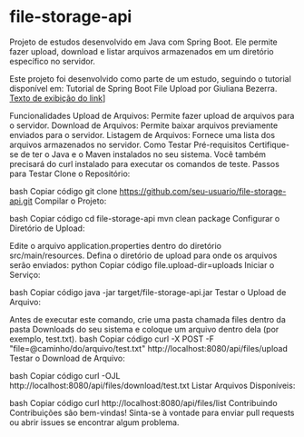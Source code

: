 # file-storage-api
Projeto de estudos desenvolvido em Java com Spring Boot. Ele permite fazer upload, download e listar arquivos armazenados em um diretório específico no servidor.

Este projeto foi desenvolvido como parte de um estudo, seguindo o tutorial disponível em: Tutorial de Spring Boot File Upload por Giuliana Bezerra.
	[Texto de exibição do link]([https://www.youtube.com/watch?v=b6kvS1Wszew&ab_channel=GiulianaBezerra)]

Funcionalidades
Upload de Arquivos: Permite fazer upload de arquivos para o servidor.
Download de Arquivos: Permite baixar arquivos previamente enviados para o servidor.
Listagem de Arquivos: Fornece uma lista dos arquivos armazenados no servidor.
Como Testar
Pré-requisitos
Certifique-se de ter o Java e o Maven instalados no seu sistema.
Você também precisará do curl instalado para executar os comandos de teste.
Passos para Testar
Clone o Repositório:

bash
Copiar código
git clone https://github.com/seu-usuario/file-storage-api.git
Compilar o Projeto:

bash
Copiar código
cd file-storage-api
mvn clean package
Configurar o Diretório de Upload:

Edite o arquivo application.properties dentro do diretório src/main/resources.
Defina o diretório de upload para onde os arquivos serão enviados:
python
Copiar código
file.upload-dir=uploads
Iniciar o Serviço:

bash
Copiar código
java -jar target/file-storage-api.jar
Testar o Upload de Arquivo:

Antes de executar este comando, crie uma pasta chamada files dentro da pasta Downloads do seu sistema e coloque um arquivo dentro dela (por exemplo, test.txt).
bash
Copiar código
curl -X POST -F "file=@caminho/do/arquivo/test.txt" http://localhost:8080/api/files/upload
Testar o Download de Arquivo:

bash
Copiar código
curl -OJL http://localhost:8080/api/files/download/test.txt
Listar Arquivos Disponíveis:

bash
Copiar código
curl http://localhost:8080/api/files/list
Contribuindo
Contribuições são bem-vindas! Sinta-se à vontade para enviar pull requests ou abrir issues se encontrar algum problema.
